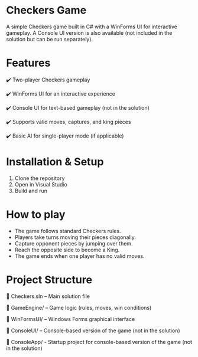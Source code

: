 # Checkers Game
A simple Checkers game built in C# with a WinForms UI for interactive gameplay. A Console UI version is also available (not included in the solution but can be run separately).

# Features
✔️ Two-player Checkers gameplay

✔️ WinForms UI for an interactive experience

✔️ Console UI for text-based gameplay (not in the solution)

✔️ Supports valid moves, captures, and king pieces

✔️ Basic AI for single-player mode (if applicable)

# Installation & Setup
1. Clone the repository
2. Open in Visual Studio
3. Build and run

# How to play
* The game follows standard Checkers rules.
* Players take turns moving their pieces diagonally.
* Capture opponent pieces by jumping over them.
* Reach the opposite side to become a King.
* The game ends when one player has no valid moves.

# Project Structure
📂 Checkers.sln – Main solution file

📂 GameEngine/ – Game logic (rules, moves, win conditions)

📂 WinFormsUI/ – Windows Forms graphical interface

📂 ConsoleUI/ – Console-based version of the game (not in the solution)

📂 ConsoleApp/ - Startup project for console-based version of the game (not in the solution)

